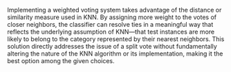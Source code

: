 Implementing a weighted voting system takes advantage of the distance or similarity measure used in KNN. By assigning more weight to the votes of closer neighbors, the classifier can resolve ties in a meaningful way that reflects the underlying assumption of KNN—that test instances are more likely to belong to the category represented by their nearest neighbors. This solution directly addresses the issue of a split vote without fundamentally altering the nature of the KNN algorithm or its implementation, making it the best option among the given choices.